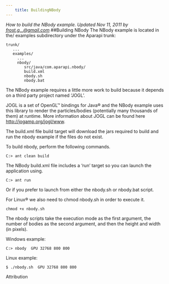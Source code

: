 ```yaml
---
    title: BuildingNBody
---
```


*How to build the NBody example. Updated Nov 11, 2011 by frost.g...@gmail.com*
##Building NBody
The NBody example is located in the/ examples subdirectory under the Aparapi trunk:

    trunk/
       ...
       examples/
         ...
         nbody/
            src/java/com.aparapi.nbody/
            build.xml
            nbody.sh
            nbody.bat
The NBody example requires a little more work to build because it depends on a third party project named ‘JOGL’.

JOGL is a set of OpenGL™ bindings for Java® and the NBody example uses this library to render the particles/bodies (potentially many thousands of them) at runtime. More information about JOGL can be found here http://jogamp.org/jogl/www.

The build.xml file build target will download the jars required to build and run the nbody example if the files do not exist.

To build nbody, perform the following commands.

    C:> ant clean build
The NBody build.xml file includes a ‘run’ target so you can launch the application using.

    C:> ant run
Or if you prefer to launch from either the nbody.sh or nbody.bat script.

For Linux® we also need to chmod nbody.sh in order to execute it.

    chmod +x nbody.sh
The nbody scripts take the execution mode as the first argument, the number of bodies as the second argument, and then the height and width (in pixels).

Windows example:

    C:> nbody  GPU 32768 800 800
Linux example:

    $ ./nbody.sh  GPU 32768 800 800
Attribution